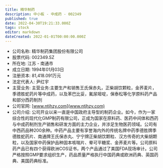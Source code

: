 ```yaml
---
title: 精华制药
description: 中小板 - 中成药 - 002349
published: true
date: 2022-04-30T19:21:33.000Z
tags: stock
editor: markdown
dateCreated: 2022-01-01T00:00:00.000Z
---
```


- 公司名称: 精华制药集团股份有限公司
- 股票代码: 002349.SZ
- 所在地: 江苏 - 南通市
- 成立日期: 1994年01月03日
- 注册资本: 81,418.091万元
- 法定代表人: 尹红宇
- 主营业务: 主营业务:主要生产和销售王氏保赤丸，正柴胡饮颗粒，金荞麦片，季德胜蛇药片等中成药，以及苯巴比妥，氟尿嘧啶，保泰松等化学原料药产品和部分西药制剂
- 公司官网: [www.ntjhzy.com](www.ntjhzy.com)
- 公司介绍: 公司开业以来一直是中国政府主导型的制药企业。如今，作为一家综合性的现代化GMP制药有限公司，正成为国家在原料药、医药中间体和西药与中成药制剂生产销售和研发方面的主力企业，并涉足生物医药领域。公司有中西药品种200余种。中药产品主要有享誉海内外的传统名牌中药季德胜牌季德胜蛇药片、南通牌王氏保赤丸、宁宁牌正柴胡饮颗粒、汉方传奇的大柴胡颗粒，以及国家中药保护品种固本咳喘片、晕可平糖浆、金荞麦片等。公司原料药产品已有四个获得欧洲COS证书，两个产品通过了美国FDA现场审计。公司严格按照GMP要求组织生产，药品质量严格执行中国药典或欧洲药典、英国药典、美国药典标准。


